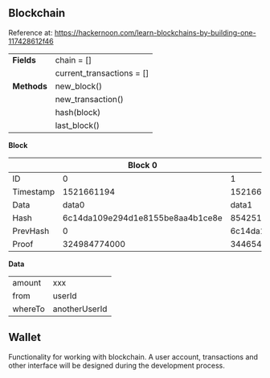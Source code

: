 ## Blockchain
Reference at: https://hackernoon.com/learn-blockchains-by-building-one-117428612f46

|               |                    |
|----------------|----------|
|**Fields**			 |chain = []					             |
|      |current_transactions = []			         					 |
|**Methods**           | new_block()|
|      |new_transaction()	 |
|      |hash(block) 	 |
|     |last_block()	 |

**Block**

|                |Block 0                        |Block 1                      |
|----------------|-------------------------------|-----------------------------|
|ID				 |0					             |1					           |
|Timestamp       |1521661194 			         					 |1521662567            |
|Data            |data0|data1|
|Hash       |6c14da109e294d1e8155be8aa4b1ce8e	 |8542516f8870173d7d1daba1daaaf0a1     |
|PrevHash       |0 	 |6c14da109e294d1e8155be8aa4b1ce8e          |
|Proof       |324984774000 	 |3446546545650          |

**Data**

| | |
|---|---|
|amount|xxx|
|from|userId|
|whereTo|anotherUserId|


## Wallet

Functionality for working with blockchain. A user account, transactions and other interface will be designed during the development process.


